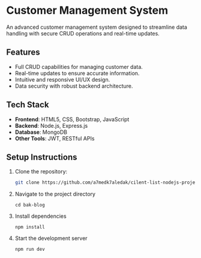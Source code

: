 # Customer Management System

An advanced customer management system designed to streamline data handling with secure CRUD operations and real-time updates.

## Features
- Full CRUD capabilities for managing customer data.
- Real-time updates to ensure accurate information.
- Intuitive and responsive UI/UX design.
- Data security with robust backend architecture.

## Tech Stack
- **Frontend**: HTML5, CSS, Bootstrap, JavaScript
- **Backend**: Node.js, Express.js
- **Database**: MongoDB
- **Other Tools**: JWT, RESTful APIs

## Setup Instructions
1. Clone the repository:
   ```bash
   git clone https://github.com/a7medk7aledak/cilent-list-nodejs-project.git
2. Navigate to the project directory
   ```
   cd bak-blog
4. Install dependencies
   ```
   npm install
6. Start the development server
   ```
   npm run dev
